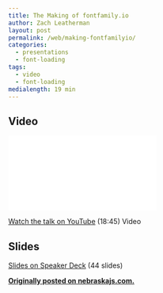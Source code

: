 ```yaml
---
title: The Making of fontfamily.io
author: Zach Leatherman
layout: post
permalink: /web/making-fontfamilyio/
categories:
  - presentations
  - font-loading
tags:
  - video
  - font-loading
medialength: 19 min
---
```


## Video

<div class="fluid-width-video-wrapper"><iframe src="//www.youtube.com/embed/LbCT38Idhyk" frameborder="0" allowfullscreen></iframe></div>

[Watch the talk on YouTube](https://www.youtube.com/watch?v=LbCT38Idhyk) (18:45) <span class="tag video">Video</span>

## Slides

<script async class="speakerdeck-embed" data-id="7a4e30104ead013264a512c8f4a94aec" data-ratio="1.33333333333333" src="//speakerdeck.com/assets/embed.js"></script>

[Slides on Speaker Deck](https://speakerdeck.com/zachleat/how-and-why-i-built-fontfamily-dot-io) (44 slides)

[**Originally posted on nebraskajs.com.**](http://nebraskajs.com/2015/fontfamilyio/)
